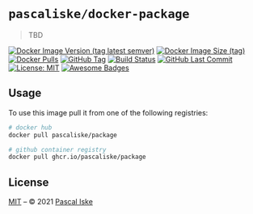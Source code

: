 # `pascaliske/docker-package`

> TBD

[![Docker Image Version (tag latest semver)](https://img.shields.io/docker/v/pascaliske/package/latest?style=flat-square)](https://hub.docker.com/r/pascaliske/package) [![Docker Image Size (tag)](https://img.shields.io/docker/image-size/pascaliske/package/latest?style=flat-square)](https://hub.docker.com/r/pascaliske/package) [![Docker Pulls](https://img.shields.io/docker/pulls/pascaliske/package?style=flat-square)](https://hub.docker.com/r/pascaliske/package) [![GitHub Tag](https://img.shields.io/github/v/tag/pascaliske/docker-package?style=flat-square)](https://github.com/pascaliske/docker-package) [![Build Status](https://img.shields.io/github/workflow/status/pascaliske/docker-package/Image/master?label=build&style=flat-square)](https://github.com/pascaliske/docker-package/actions) [![GitHub Last Commit](https://img.shields.io/github/last-commit/pascaliske/docker-package?style=flat-square)](https://github.com/pascaliske/docker-package) [![License: MIT](https://img.shields.io/badge/License-MIT-blue.svg?style=flat-square)](https://opensource.org/licenses/MIT) [![Awesome Badges](https://img.shields.io/badge/badges-awesome-green.svg?style=flat-square)](https://github.com/Naereen/badges)

## Usage

To use this image pull it from one of the following registries:

```bash
# docker hub
docker pull pascaliske/package

# github container registry
docker pull ghcr.io/pascaliske/package
```

## License

[MIT](LICENSE.md) – © 2021 [Pascal Iske](https://pascaliske.dev)
